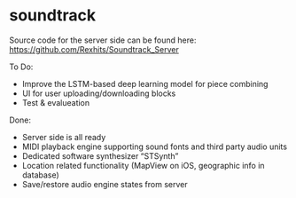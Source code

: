 # soundtrack

Source code for the server side can be found here: 
https://github.com/Rexhits/Soundtrack_Server

To Do:
* Improve the LSTM-based deep learning model for piece combining
* UI for user uploading/downloading blocks
* Test & evalueation

Done:
* Server side is all ready
* MIDI playback engine supporting sound fonts and third party audio units
* Dedicated software synthesizer “STSynth”
* Location related functionality (MapView on iOS, geographic info in database)
* Save/restore audio engine states from server
